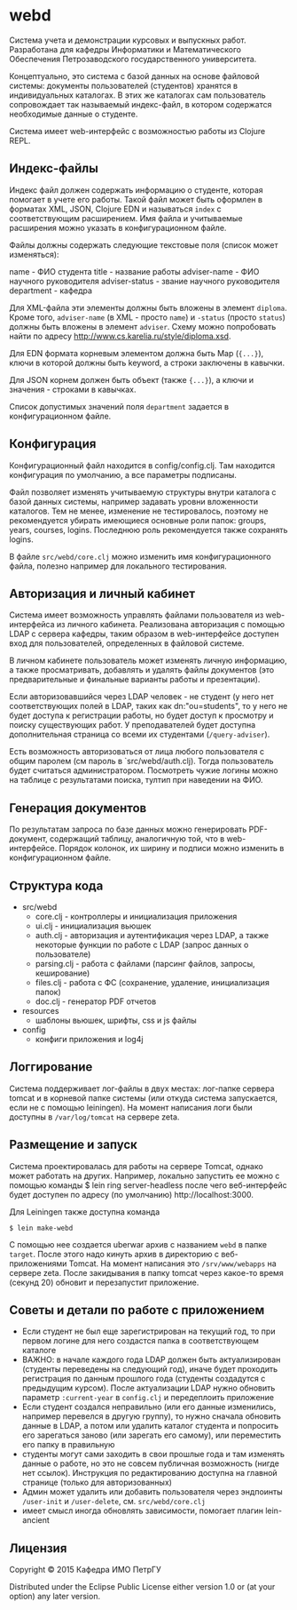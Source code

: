 # webd

Система учета и демонстрации курсовых и выпускных работ.
Разработана для кафедры Информатики и Математического Обеспечения
Петрозаводского государственного университета.

Концептуально, это система с базой данных на основе файловой системы:
документы пользователей (студентов) хранятся в индивидуальных каталогах.
В этих же каталогах сам пользователь сопровождает так называемый индекс-файл,
в котором содержатся необходимые данные о студенте.

Система имеет web-интерфейс с возможностью работы из Clojure REPL.

## Индекс-файлы

Индекс файл должен содержать информацию о студенте, которая помогает в 
учете его работы. Такой файл может быть оформлен в форматах
XML, JSON, Clojure EDN и называться `index` с соответствующим расширением.
Имя файла и учитываемые расширения можно указать в конфигурационном файле.

Файлы должны содержать следующие текстовые поля (список может изменяться):

name - ФИО студента
title - название работы
adviser-name - ФИО научного руководителя
adviser-status - звание научного руководителя
department - кафедра

Для XML-файла эти элементы должны быть вложены в элемент `diploma`.
Кроме того, `adviser-name` (в XML - просто `name`) и `-status` (просто `status`)
должны быть вложены в элемент `adviser`.
Схему можно попробовать найти по адресу http://www.cs.karelia.ru/style/diploma.xsd.

Для EDN формата корневым элементом должна быть Map (`{...}`), ключи в которой
должны быть keyword, а строки заключены в кавычки.

Для JSON корнем должен быть объект (также `{...}`), а ключи и значения - 
строками в кавычках.

Список допустимых значений поля `department` задается в конфигурационном файле.

## Конфигурация

Конфигурационный файл находится в config/config.clj.
Там находится конфигурация по умолчанию, а все параметры подписаны.

Файл позволяет изменять учитываемую структуры внутри каталога с 
базой данных системы, например задавать уровни вложенности каталогов.
Тем не менее, изменение не тестировалось, поэтому не рекомендуется убирать
имеющиеся основные роли папок: groups, years, courses, logins.
Последнюю роль рекомендуется также сохранять logins.

В файле `src/webd/core.clj` можно изменить имя конфигурационного файла, 
полезно например для локального тестирования.

## Авторизация и личный кабинет

Система имеет возможность управлять файлами пользователя из
web-интерфейса из личного кабинета. Реализована авторизация с помощью LDAP
с сервера кафедры, таким образом в web-интерфейсе доступен вход для
пользователей, определенных в файловой системе.

В личном кабинете пользователь может изменять личную информацию,
а также просматривать, добавлять и удалять файлы документов
(это предварительные и финальные варианты работы и презентации).

Если авторизовавшийся через LDAP человек - не студент (у него нет
соответствующих полей в LDAP, таких как dn:"ou=students", то у него
не будет доступа к регистрации работы, но будет доступ к просмотру
и поиску существующих работ. У преподавателей будет доступна
дополнительная страница со всеми их студентами (`/query-adviser`).

Есть возможность авторизоваться от лица любого пользователя
с общим паролем (см пароль в `src/webd/auth.clj). Тогда пользователь
будет считаться администратором. Посмотреть чужие логины можно
на таблице с результатами поиска, тултип при наведении на ФИО.

## Генерация документов

По результатам запроса по базе данных можно генерировать PDF-документ,
содержащий таблицу, аналогичную той, что в web-интерфейсе.
Порядок колонок, их ширину и подписи можно изменить в конфигурационном файле.

## Структура кода

* src/webd
  * core.clj - контроллеры и инициализация приложения
  * ui.clj - инициализация вьюшек
  * auth.clj - авторизация и аутентификация через LDAP, а также некоторые
функции по работе с LDAP (запрос данных о пользователе)
  * parsing.clj - работа с файлами (парсинг файлов, запросы, кеширование)
  * files.clj - работа с ФС (сохранение, удаление, инициализация папок)
  * doc.clj - генератор PDF отчетов
* resources
  * шаблоны вьюшек, шрифты, css и js файлы
* config
  * конфиги приложения и log4j

## Логгирование

Система поддерживает лог-файлы в двух местах: лог-папке сервера tomcat
и в корневой папке системы (или откуда система запускается, если не с помощью
leiningen). На момент написания логи были доступны в `/var/log/tomcat` на сервере zeta.

## Размещение и запуск

Система проектировалась для работы на сервере Tomcat, однако может работать
на других. Например, локально запустить ее можно с помощью команды
	$ lein ring server-headless
после чего веб-интерфейс будет доступен по адресу (по умолчанию) http://localhost:3000.

Для Leiningen также доступна команда 

`$ lein make-webd`

С помощью нее создается uberwar архив с названием `webd` в папке `target`.
После этого надо кинуть архив в директорию с веб-приложениями Tomcat.
На момент написания это `/srv/www/webapps` на сервере zeta.
После закидывания в папку tomcat через какое-то время (секунд 20) обновит и перезапустит 
приложение.

## Советы и детали по работе с приложением

- Если студент не был еще зарегистрирован на текущий год, то при первом логине
для него создастся папка в соответствующем каталоге
- ВАЖНО: в начале каждого года LDAP должен быть актуализирован (студенты переведены на 
следующий год), иначе будет проходить регистрация по данным прошлого года
  (студенты создадутся с предыдущим курсом). После актуализации LDAP нужно обновить 
параметр `:current-year` в `config.clj` и передеплоить приложение
- Если студент создался неправильно (или его данные изменились, например перевелся
в другую группу), то нужно сначала обновить данные в LDAP, а потом или удалить каталог
студента и попросить его зарегаться заново (или зарегать его самому), или переместить его
папку в правильную
- студенты могут сами заходить в свои прошлые года и там изменять данные о работе,
но это не совсем публичная возможность (нигде нет ссылок). Инструкция по редактированию
доступна на главной странице (только для авторизованных)
- Админ может удалить или добавить пользователя через эндпоинты `/user-init` и `/user-delete`, 
см. `src/webd/core.clj`
- имеет смысл иногда обновлять зависимости, помогает плагин lein-ancient

## Лицензия

Copyright © 2015 Кафедра ИМО ПетрГУ

Distributed under the Eclipse Public License either version 1.0 or (at
your option) any later version.
